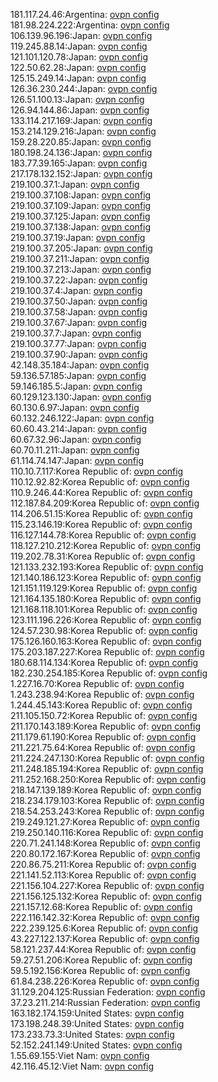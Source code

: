 181.117.24.46:Argentina: [ovpn config](vpn/181_117_24_46.ovpn)  
181.98.224.222:Argentina: [ovpn config](vpn/181_98_224_222.ovpn)  
106.139.96.196:Japan: [ovpn config](vpn/106_139_96_196.ovpn)  
119.245.88.14:Japan: [ovpn config](vpn/119_245_88_14.ovpn)  
121.101.120.78:Japan: [ovpn config](vpn/121_101_120_78.ovpn)  
122.50.62.28:Japan: [ovpn config](vpn/122_50_62_28.ovpn)  
125.15.249.14:Japan: [ovpn config](vpn/125_15_249_14.ovpn)  
126.36.230.244:Japan: [ovpn config](vpn/126_36_230_244.ovpn)  
126.51.100.13:Japan: [ovpn config](vpn/126_51_100_13.ovpn)  
126.94.144.86:Japan: [ovpn config](vpn/126_94_144_86.ovpn)  
133.114.217.169:Japan: [ovpn config](vpn/133_114_217_169.ovpn)  
153.214.129.216:Japan: [ovpn config](vpn/153_214_129_216.ovpn)  
159.28.220.85:Japan: [ovpn config](vpn/159_28_220_85.ovpn)  
180.198.24.136:Japan: [ovpn config](vpn/180_198_24_136.ovpn)  
183.77.39.165:Japan: [ovpn config](vpn/183_77_39_165.ovpn)  
217.178.132.152:Japan: [ovpn config](vpn/217_178_132_152.ovpn)  
219.100.37.1:Japan: [ovpn config](vpn/219_100_37_1.ovpn)  
219.100.37.108:Japan: [ovpn config](vpn/219_100_37_108.ovpn)  
219.100.37.109:Japan: [ovpn config](vpn/219_100_37_109.ovpn)  
219.100.37.125:Japan: [ovpn config](vpn/219_100_37_125.ovpn)  
219.100.37.138:Japan: [ovpn config](vpn/219_100_37_138.ovpn)  
219.100.37.19:Japan: [ovpn config](vpn/219_100_37_19.ovpn)  
219.100.37.205:Japan: [ovpn config](vpn/219_100_37_205.ovpn)  
219.100.37.211:Japan: [ovpn config](vpn/219_100_37_211.ovpn)  
219.100.37.213:Japan: [ovpn config](vpn/219_100_37_213.ovpn)  
219.100.37.22:Japan: [ovpn config](vpn/219_100_37_22.ovpn)  
219.100.37.4:Japan: [ovpn config](vpn/219_100_37_4.ovpn)  
219.100.37.50:Japan: [ovpn config](vpn/219_100_37_50.ovpn)  
219.100.37.58:Japan: [ovpn config](vpn/219_100_37_58.ovpn)  
219.100.37.67:Japan: [ovpn config](vpn/219_100_37_67.ovpn)  
219.100.37.7:Japan: [ovpn config](vpn/219_100_37_7.ovpn)  
219.100.37.77:Japan: [ovpn config](vpn/219_100_37_77.ovpn)  
219.100.37.90:Japan: [ovpn config](vpn/219_100_37_90.ovpn)  
42.148.35.184:Japan: [ovpn config](vpn/42_148_35_184.ovpn)  
59.136.57.185:Japan: [ovpn config](vpn/59_136_57_185.ovpn)  
59.146.185.5:Japan: [ovpn config](vpn/59_146_185_5.ovpn)  
60.129.123.130:Japan: [ovpn config](vpn/60_129_123_130.ovpn)  
60.130.6.97:Japan: [ovpn config](vpn/60_130_6_97.ovpn)  
60.132.246.122:Japan: [ovpn config](vpn/60_132_246_122.ovpn)  
60.60.43.214:Japan: [ovpn config](vpn/60_60_43_214.ovpn)  
60.67.32.96:Japan: [ovpn config](vpn/60_67_32_96.ovpn)  
60.70.11.211:Japan: [ovpn config](vpn/60_70_11_211.ovpn)  
61.114.74.147:Japan: [ovpn config](vpn/61_114_74_147.ovpn)  
110.10.7.117:Korea Republic of: [ovpn config](vpn/110_10_7_117.ovpn)  
110.12.92.82:Korea Republic of: [ovpn config](vpn/110_12_92_82.ovpn)  
110.9.246.44:Korea Republic of: [ovpn config](vpn/110_9_246_44.ovpn)  
112.187.84.209:Korea Republic of: [ovpn config](vpn/112_187_84_209.ovpn)  
114.206.51.15:Korea Republic of: [ovpn config](vpn/114_206_51_15.ovpn)  
115.23.146.19:Korea Republic of: [ovpn config](vpn/115_23_146_19.ovpn)  
116.127.144.78:Korea Republic of: [ovpn config](vpn/116_127_144_78.ovpn)  
118.127.210.212:Korea Republic of: [ovpn config](vpn/118_127_210_212.ovpn)  
119.202.78.31:Korea Republic of: [ovpn config](vpn/119_202_78_31.ovpn)  
121.133.232.193:Korea Republic of: [ovpn config](vpn/121_133_232_193.ovpn)  
121.140.186.123:Korea Republic of: [ovpn config](vpn/121_140_186_123.ovpn)  
121.151.119.129:Korea Republic of: [ovpn config](vpn/121_151_119_129.ovpn)  
121.164.135.180:Korea Republic of: [ovpn config](vpn/121_164_135_180.ovpn)  
121.168.118.101:Korea Republic of: [ovpn config](vpn/121_168_118_101.ovpn)  
123.111.196.226:Korea Republic of: [ovpn config](vpn/123_111_196_226.ovpn)  
124.57.230.98:Korea Republic of: [ovpn config](vpn/124_57_230_98.ovpn)  
175.126.160.163:Korea Republic of: [ovpn config](vpn/175_126_160_163.ovpn)  
175.203.187.227:Korea Republic of: [ovpn config](vpn/175_203_187_227.ovpn)  
180.68.114.134:Korea Republic of: [ovpn config](vpn/180_68_114_134.ovpn)  
182.230.254.185:Korea Republic of: [ovpn config](vpn/182_230_254_185.ovpn)  
1.227.16.70:Korea Republic of: [ovpn config](vpn/1_227_16_70.ovpn)  
1.243.238.94:Korea Republic of: [ovpn config](vpn/1_243_238_94.ovpn)  
1.244.45.143:Korea Republic of: [ovpn config](vpn/1_244_45_143.ovpn)  
211.105.150.72:Korea Republic of: [ovpn config](vpn/211_105_150_72.ovpn)  
211.170.143.189:Korea Republic of: [ovpn config](vpn/211_170_143_189.ovpn)  
211.179.61.190:Korea Republic of: [ovpn config](vpn/211_179_61_190.ovpn)  
211.221.75.64:Korea Republic of: [ovpn config](vpn/211_221_75_64.ovpn)  
211.224.247.130:Korea Republic of: [ovpn config](vpn/211_224_247_130.ovpn)  
211.248.185.194:Korea Republic of: [ovpn config](vpn/211_248_185_194.ovpn)  
211.252.168.250:Korea Republic of: [ovpn config](vpn/211_252_168_250.ovpn)  
218.147.139.189:Korea Republic of: [ovpn config](vpn/218_147_139_189.ovpn)  
218.234.179.103:Korea Republic of: [ovpn config](vpn/218_234_179_103.ovpn)  
218.54.253.243:Korea Republic of: [ovpn config](vpn/218_54_253_243.ovpn)  
219.249.121.27:Korea Republic of: [ovpn config](vpn/219_249_121_27.ovpn)  
219.250.140.116:Korea Republic of: [ovpn config](vpn/219_250_140_116.ovpn)  
220.71.241.148:Korea Republic of: [ovpn config](vpn/220_71_241_148.ovpn)  
220.80.172.167:Korea Republic of: [ovpn config](vpn/220_80_172_167.ovpn)  
220.86.75.211:Korea Republic of: [ovpn config](vpn/220_86_75_211.ovpn)  
221.141.52.113:Korea Republic of: [ovpn config](vpn/221_141_52_113.ovpn)  
221.156.104.227:Korea Republic of: [ovpn config](vpn/221_156_104_227.ovpn)  
221.156.125.132:Korea Republic of: [ovpn config](vpn/221_156_125_132.ovpn)  
221.157.12.68:Korea Republic of: [ovpn config](vpn/221_157_12_68.ovpn)  
222.116.142.32:Korea Republic of: [ovpn config](vpn/222_116_142_32.ovpn)  
222.239.125.6:Korea Republic of: [ovpn config](vpn/222_239_125_6.ovpn)  
43.227.122.137:Korea Republic of: [ovpn config](vpn/43_227_122_137.ovpn)  
58.121.237.44:Korea Republic of: [ovpn config](vpn/58_121_237_44.ovpn)  
59.27.51.206:Korea Republic of: [ovpn config](vpn/59_27_51_206.ovpn)  
59.5.192.156:Korea Republic of: [ovpn config](vpn/59_5_192_156.ovpn)  
61.84.238.226:Korea Republic of: [ovpn config](vpn/61_84_238_226.ovpn)  
31.129.204.125:Russian Federation: [ovpn config](vpn/31_129_204_125.ovpn)  
37.23.211.214:Russian Federation: [ovpn config](vpn/37_23_211_214.ovpn)  
163.182.174.159:United States: [ovpn config](vpn/163_182_174_159.ovpn)  
173.198.248.39:United States: [ovpn config](vpn/173_198_248_39.ovpn)  
173.233.73.3:United States: [ovpn config](vpn/173_233_73_3.ovpn)  
52.152.241.149:United States: [ovpn config](vpn/52_152_241_149.ovpn)  
1.55.69.155:Viet Nam: [ovpn config](vpn/1_55_69_155.ovpn)  
42.116.45.12:Viet Nam: [ovpn config](vpn/42_116_45_12.ovpn)  
